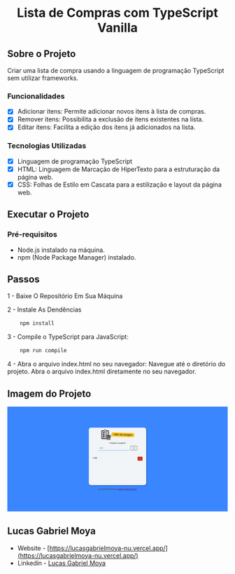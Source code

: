 <h1 align="center">Lista de Compras com TypeScript Vanilla</h1>

## Sobre o Projeto
Criar uma lista de compra usando a linguagem de programação TypeScript sem
utilizar frameworks.

### Funcionalidades

- [x] Adicionar itens: Permite adicionar novos itens à lista de compras.
- [x] Remover itens: Possibilita a exclusão de itens existentes na lista.
- [x] Editar itens: Facilita a edição dos itens já adicionados na lista.

### Tecnologias Utilizadas

- [x] Linguagem de programação TypeScript
- [x] HTML: Linguagem de Marcação de HiperTexto para a estruturação da página web.
- [x] CSS: Folhas de Estilo em Cascata para a estilização e layout da página web.

## Executar o Projeto

### Pré-requisitos

- Node.js instalado na máquina.
- npm (Node Package Manager) instalado.

## Passos

1 - Baixe O Repositório Em Sua Máquina

2 - Instale As Dendências
``` bash
    npm install
```

3 - Compile o TypeScript para JavaScript:
``` bash
    npm run compile
```

4 - Abra o arquivo index.html no seu navegador:
Navegue até o diretório do projeto.
Abra o arquivo index.html diretamente no seu navegador.

## Imagem do Projeto
<img src="./Design/shoppinglist.png">

## Lucas Gabriel Moya

- Website - [https://lucasgabrielmoya-nu.vercel.app/](https://lucasgabrielmoya-nu.vercel.app/)
- Linkedin - [Lucas Gabriel Moya](https://www.linkedin.com/in/lucas-gabriel-moya/)
